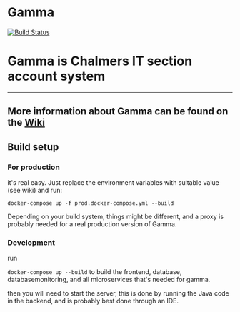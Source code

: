 # Gamma

[![Build Status](https://travis-ci.com/cthit/Gamma.svg?branch=develop)](https://travis-ci.com/cthit/Gamma)

# Gamma is Chalmers IT section account system #
---

## More information about Gamma can be found on the [Wiki](https://github.com/cthit/Gamma/wiki) ##

## Build setup ##

### For production ###
it's real easy. Just replace the environment variables with suitable value (see wiki)
and run:

`docker-compose up -f prod.docker-compose.yml --build`

Depending on your build system, things might be different, and a proxy is probably needed for a real production version of Gamma. 

### Development ###
run

`docker-compose up --build` to build the frontend, database, databasemonitoring, and all microservices that's needed for gamma.

then you will need to start the server, this is done by running the Java code in the backend, and is probably best done through an IDE.
